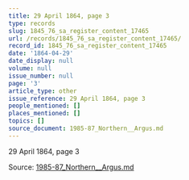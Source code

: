 ```yaml
---
title: 29 April 1864, page 3
type: records
slug: 1845_76_sa_register_content_17465
url: /records/1845_76_sa_register_content_17465/
record_id: 1845_76_sa_register_content_17465
date: '1864-04-29'
date_display: null
volume: null
issue_number: null
page: '3'
article_type: other
issue_reference: 29 April 1864, page 3
people_mentioned: []
places_mentioned: []
topics: []
source_document: 1985-87_Northern__Argus.md
---
```


29 April 1864, page 3

Source: [1985-87_Northern__Argus.md](/downloads/markdown/1985-87_Northern__Argus.md)
